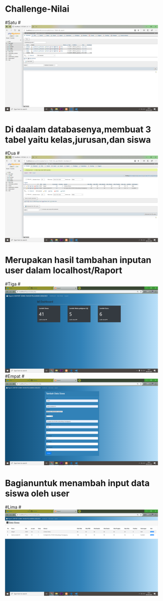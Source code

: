 # Challenge-Nilai
#Satu
#![AltText](https://github.com/sabrinaamelia07/Challenge-Nilai/blob/master/Screenshot%20(110).png "Satu")
# Di daalam databasenya,membuat 3 tabel yaitu kelas,jurusan,dan siswa
#Dua
#![AltText](https://github.com/sabrinaamelia07/Challenge-Nilai/blob/master/Screenshot%20(111).png "Dua")
# Merupakan hasil tambahan inputan user dalam localhost/Raport
#Tiga
#![AltText](https://github.com/sabrinaamelia07/Challenge-Nilai/blob/master/Screenshot%20(107).png "Tiga")
#Empat
#![AltText](https://github.com/sabrinaamelia07/Challenge-Nilai/blob/master/Screenshot%20(108).png "Empat")
# Bagianuntuk menambah input data siswa oleh user
#Lima
#![AltText](https://github.com/sabrinaamelia07/Challenge-Nilai/blob/master/Screenshot%20(109).png "Lima")
